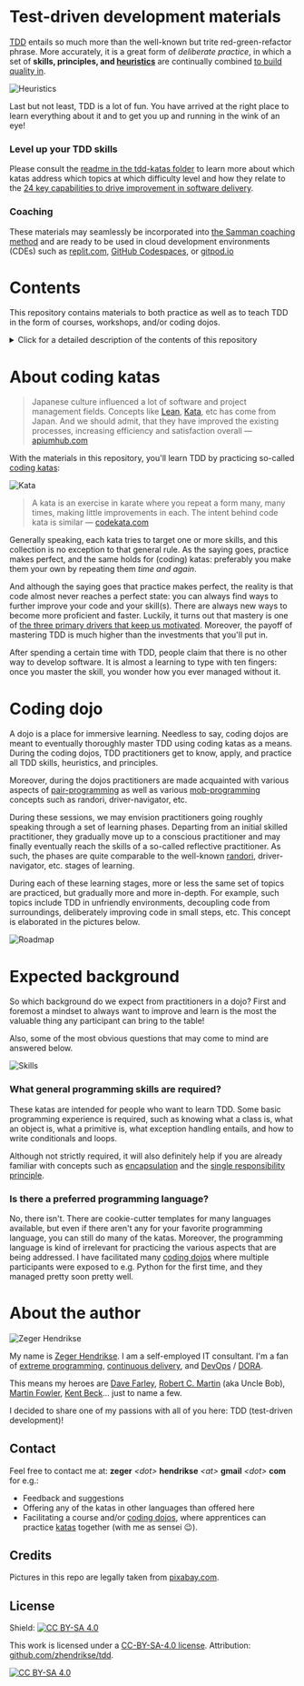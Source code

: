 # Test-driven development materials

[TDD](https://semaphoreci.com/blog/test-driven-development)
entails so much more than the well-known but trite red-green-refactor phrase.
More accurately, it is a great form of _deliberate practice_, in which a set of
**skills, principles, and [heuristics](https://www.qwan.eu/2021/10/13/what-is-a-heuristic.html)** 
are continually combined [to build quality in](https://confluxbooks.com/books/build-quality-in).

![Heuristics](./assets/heuristics.png)

Last but not least, TDD is a lot of fun. You have arrived at the right
place to learn everything about it and to get you up and running
in the wink of an eye!

###  Level up your TDD skills

Please consult the [readme in the tdd-katas folder](./tdd-katas/README.md)
to learn more about which katas address which topics at which difficulty 
level and how they relate to the 
[24 key capabilities to drive improvement in software delivery](https://itrevolution.com/articles/24-key-capabilities-to-drive-improvement-in-software-delivery/).

### Coaching

These materials may seamlessly be incorporated into 
[the Samman coaching method](https://www.sammancoaching.org/) and
are ready to be used in cloud development environments (CDEs) such
as [replit.com](https://replit.com), 
[GitHub Codespaces](https://github.com/features/codespaces), 
or [gitpod.io](https://gitpod.io)

# Contents

This repository contains materials to both practice as well as to teach TDD
in the form of courses, workshops, and/or coding dojos.

<details>
<summary>Click for a detailed description of the contents of this repository</summary>

- **[cookiecutter](./cookiecutter/)** &rarr; [cookiecutter](https://github.com/cookiecutter/cookiecutter) templates for setting up a kata in various languages
- **[docs](./docs/)** &rarr; additional free books
- **[kata-solutions](./kata-solutions/)** &rarr; (multiple) solutions in multiple languages for almost all katas, with recently an emphasis on functional programming
- **[presentations](./presentations/)** &rarr; [reveal-md](https://github.com/webpro/reveal-md) TDD presentations
- **[tdd-katas](./tdd-katas/)** &rarr; TDD katas
  - **[README.md](./tdd-katas/README.md)** &rarr; lists which topics are addressed by which kata at which difficulty level, as well as a detailed explanation of the relation between the katas and the [24 key capabilities to drive improvement in software delivery](https://itrevolution.com/articles/24-key-capabilities-to-drive-improvement-in-software-delivery/).
  - **a-kata-name** &rarr; katas in various languages such as Python, Java, Javascript, Kotlin, and Clojure with both a general introduction in the readme files as well as detailed instruction files per kata per language
- **[tools](./tools/)** &rarr; playgrounds for getting acquainted with tools, libraries, and frameworks such as [approval testing](https://approvaltests.com/)
</details>

# About coding katas

> Japanese culture influenced a lot of software and project management fields. 
> Concepts like [Lean](https://apiumhub.com/?p=55302), [Kata](https://apiumhub.com/?p=4044), etc 
> has come from Japan. And we should admit, that they have improved the existing processes, 
> increasing efficiency and satisfaction overall &#8212; [apiumhub.com](https://apiumhub.com/tech-blog-barcelona/code-kata/)

With the materials in this repository, you'll learn TDD by practicing 
so-called [coding katas](https://apiumhub.com/tech-blog-barcelona/code-kata/):

![Kata](./assets/kata.png)

> A kata is an exercise in karate where you repeat a form many, many times, making little improvements in each. 
> The intent behind code kata is similar &#8212; [codekata.com](http://codekata.com/) 

Generally speaking, each kata tries to target one or more skills, 
and this collection is no exception to that general rule. As the saying goes, 
practice makes perfect, and the same holds for (coding) katas: preferably 
you make them your own by repeating them _time and again_.

And although the saying goes that practice makes perfect, the reality is 
that code almost never reaches a perfect state: you can always find ways to 
further improve your code and your skill(s). There are always new ways to become 
more proficient and faster. Luckily, it turns out that mastery is one of
[the three primary drivers that keep us motivated](https://www.youtube.com/watch?v=u6XAPnuFjJc). 
Moreover, the payoff of mastering TDD is much higher than the investments that you'll put in. 

After spending a certain time with TDD, people claim that there is no 
other way to develop software. It is almost a learning to type with ten 
fingers: once you master the skill, you wonder how you ever managed without it.

# Coding dojo

A dojo is a place for immersive learning. Needless to say, coding dojos are meant to 
eventually thoroughly master TDD using coding katas as a means. During the coding dojos, 
TDD practitioners get to know, apply, and practice all TDD skills, heuristics, and principles. 

Moreover, during the dojos practitioners are made acquainted with various aspects of 
[pair-programming](https://martinfowler.com/articles/on-pair-programming.html) 
as well as various 
[mob-programming](https://mobprogramming.org/mob-programming-basics/) 
concepts such as randori, driver-navigator, etc.

During these sessions, we may envision practitioners going roughly speaking through a set of 
learning phases. Departing from an initial skilled practitioner, they gradually move up to a 
conscious practitioner and may finally eventually reach the skills of a so-called reflective 
practitioner. As such, the phases are quite comparable to the well-known 
[randori](https://codingdojo.org/practices/RandoriKata/), driver-navigator, etc.
stages of learning.

During each of these learning stages, more or less the same set of topics are practiced, 
but gradually more and more in-depth. For example, such topics include TDD in unfriendly 
environments, decoupling code from surroundings, deliberately improving code in small steps, etc.
This concept is elaborated in the pictures below.

![Roadmap](./assets/dojo-roadmap.png)

# Expected background

So which background do we expect from practitioners in a dojo? First
and foremost a mindset to always want to improve and learn is the most
the valuable thing any participant can bring to the table!

Also, some of the most obvious questions that may come to mind 
are answered below.

![Skills](./assets/skillz.png)

### What general programming skills are required?

These katas are intended for people who want to learn TDD. Some basic programming experience is required, 
such as knowing what a class is, what an object is, what a primitive is, what exception handling 
entails, and how to write conditionals and loops. 

Although not strictly required, it will also definitely help if you are already familiar with concepts such as 
[encapsulation](https://en.wikipedia.org/wiki/Encapsulation_(computer_programming)) and the 
[single responsibility principle](https://en.wikipedia.org/wiki/Single-responsibility_principle).

### Is there a preferred programming language?

No, there isn't. There are cookie-cutter templates for many languages available,
but even if there aren't any for your favorite programming language, you can still
do many of the katas. Moreover, the programming language is kind of irrelevant for
practicing the various aspects that are being addressed. I have facilitated 
many [coding dojos](https://codingdojo.org/WhatIsCodingDojo/) where multiple participants were exposed to 
e.g. Python for the first time, and they managed pretty soon pretty well.


# About the author

![Zeger Hendrikse](assets/zeger_profile.png)

My name is [Zeger Hendrikse](https://www.linkedin.com/in/zegerhendrikse/). I am a self-employed IT consultant. I'm a fan of [extreme programming](https://en.wikipedia.org/wiki/Extreme_programming), [continuous delivery](https://www.continuousdelivery.com/), and [DevOps](https://cloud.google.com/devops) / [DORA](https://www.devops-research.com/research.html). 

This means my heroes are [Dave Farley](https://www.davefarley.net/), [Robert C. Martin](http://blog.cleancoder.com/) (aka Uncle Bob), [Martin Fowler](https://martinfowler.com/), [Kent Beck](https://www.kentbeck.com/)... just to name a few.

I decided to share one of my passions with all of you here: TDD (test-driven development)!

## Contact

Feel free to contact me at: **zeger** _&lt;dot&gt;_ **hendrikse** _&lt;at&gt;_ **gmail** _&lt;dot&gt;_ **com** for e.g.:
- Feedback and suggestions
- Offering any of the katas in other languages than offered here
- Facilitating a course and/or [coding dojos](https://codingdojo.org/WhatIsCodingDojo/), where apprentices can practice [katas](http://codekata.com/) together (with me as sensei 😉).

## Credits

Pictures in this repo are legally taken from [pixabay.com](https://pixabay.com). 

## License

  
Shield: [![CC BY-SA 4.0][cc-by-sa-shield]][cc-by-sa]

This work is licensed under a
[CC-BY-SA-4.0 license](https://creativecommons.org/licenses/by-sa/4.0/). Attribution: [github.com/zhendrikse/tdd](https://github.com/zhendrikse/tdd).

[![CC BY-SA 4.0][cc-by-sa-image]][cc-by-sa]

[cc-by-sa]: http://creativecommons.org/licenses/by-sa/4.0/
[cc-by-sa-image]: https://licensebuttons.net/l/by-sa/4.0/88x31.png
[cc-by-sa-shield]: https://img.shields.io/badge/License-CC%20BY--SA%204.0-lightgrey.svg
